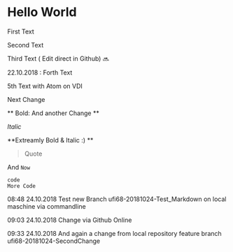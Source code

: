 # Hello World

First Text

Second Text

Third Text ( Edit direct in Github) :soon:

22.10.2018 : Forth Text

5th Text with Atom on VDI

Next Change

** Bold: And another Change **

*Italic*

**Extreamly Bold & Italic :) **

> Quote

And `Now`
```
code
More Code
```

08:48 24.10.2018
Test new Branch ufi68-20181024-Test_Markdown on local maschine via commandline

09:03 24.10.2018 
Change via Github Online 

09:33 24.10.2018
And again a change from local repository feature branch ufi68-20181024-SecondChange
